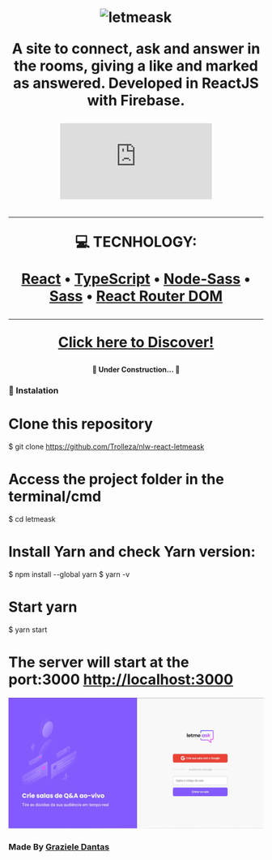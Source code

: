<h1 align="center">
    <p href="https://letmeask-a0b76.web.app">
        <img src="https://letmeask-a0b76.web.app/static/media/logo.a88331cb.svg" height="150" width="175" alt="letmeask">
    </a>
</p>
<p align="center">A site to connect, ask and answer in the rooms, giving a like and marked as answered. Developed in ReactJS with Firebase.</p>

<div align="center">


[![Only 32 Kb](https://badge-size.herokuapp.com/Naereen/StrapDown.js/master/strapdown.min.js)](https://github.com/Trolleza/nlw-react-letmeask)

</div>

-------------------

:computer: TECNHOLOGY:

<p align="center">
 <a href="https://reactjs.org/">React</a> •
 <a href="https://www.typescriptlang.org/docs/">TypeScript</a> • 
 <a href="https://www.npmjs.com/package/node-sass">Node-Sass</a> • 
 <a href="https://sass-lang.com/">Sass</a> • 
 <a href="https://reactrouter.com/web/guides/quick-start">React Router DOM</a> 
</p>

-------------------

[Click here to Discover!](https://letmeask-a0b76.web.app)

<h4 align="center"> 
	🚧  Under Construction...  🚧
</h4>

### 🎲 Instalation

# Clone this repository
$ git clone <https://github.com/Trolleza/nlw-react-letmeask>

# Access the project folder in the terminal/cmd
$ cd letmeask

# Install Yarn and check Yarn version:
$ npm install --global yarn
$ yarn -v

# Start yarn
$ yarn start


# The server will start at the port:3000 <http://localhost:3000>

![Trolleza](https://raw.githubusercontent.com/Trolleza/nlw-react-letmeask/main/src/assets/images/banner.jpg)

<h3> Made By <a href="https://github.com/Trolleza/">Graziele Dantas<a/>

	
	
